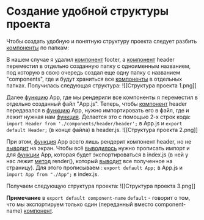 # Создание удобной структуры проекта
Чтобы создать удобную и понятную структуру проекта следует разбить [компоненты](Компоненты) по папкам:

В нашем случае я удалил [компонент](Компоненты) footer, а [компонент](Компоненты) header переместил в отдельно созданную папку с одноименным названием, под которую в свою очередь создал еще одну папку с названием "components", где и будут храниться все [компоненты](Компоненты) в отдельных папках.
Получилась следующая структура:
![[Структура проекта 1.png]]

Далее [функцию](JS/Функции) App, где мы рендерили все компоненты я переместил в отдельно созданный файл "App.js".
Теперь, чтобы [компонент](Компоненты) header передавался в [функцию](Функции) App, нужно импортировать его в файл, где и лежит нужная нам [функция](Функции). Делается это с помощью 2-х строк кода:
`import Header from './components/header/header';` в App.js
и `export default Header;` (в конце файла) в header.js.
![[Структура проекта 2.png]]

При этом, [функция](Функции) App всего лишь рендерит компонент header, но не [выводит](obsidian://open?vault=Web%20Dev&file=React%2F%D0%92%D1%8B%D0%B2%D0%BE%D0%B4%20%D0%B4%D0%B0%D0%BD%D0%BD%D1%8B%D1%85) на экран. Чтобы всё [выводилось](obsidian://open?vault=Web%20Dev&file=React%2F%D0%92%D1%8B%D0%B2%D0%BE%D0%B4%20%D0%B4%D0%B0%D0%BD%D0%BD%D1%8B%D1%85) нужно прописать импорт и для [функции](Функции) App, которая будет экспортироваться в index.js (в ней у нас лежит [метод](JS/Методы) render(), который [выводит](obsidian://open?vault=Web%20Dev&file=React%2F%D0%92%D1%8B%D0%B2%D0%BE%D0%B4%20%D0%B4%D0%B0%D0%BD%D0%BD%D1%8B%D1%85) все полученное на страницу). 
Для этого прописываем :
`export default App;` в App.js 
и `import App from "./App";` в index.js.

Получаем следующую структура проекта:
![[Структура проекта 3.png]]

**Примечание**
в `export default component-name`
`default` - говорит о том, что мы экспортируем только один (переданный вместо component-name) [компонент](Компоненты).